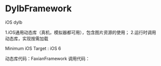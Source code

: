 # DylbFramework
iOS dylb

1.iOS通用动态库（真机，模拟器都可用），包含图片资源的使用；
2.运行时调用动态库，实现按需加载

Minimum iOS Target : iOS 6

动态库代码：FaxianFramework
调用代码：
